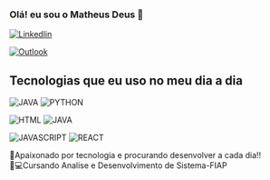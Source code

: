 ### Olá! eu sou o Matheus Deus 👋


[![Linkedlin](https://img.shields.io/badge/LinkedIn-0077B5?style=for-the-badge&logo=linkedin&logoColor=white)](https://www.linkedin.com/in/matheus-de-deus-lima-66a549228/)

[![Outlook](https://img.shields.io/badge/Microsoft_Outlook-0078D4?style=for-the-badge&logo=microsoft-outlook&logoColor=white)](https://matheusmeris05@outlook.com)


## Tecnologias que eu uso no meu dia a dia

![JAVA](https://img.shields.io/badge/Java-ED8B00?style=for-the-badge&logo=java&logoColor=whitee)
![PYTHON](https://img.shields.io/badge/Python-14354C?style=for-the-badge&logo=python&logoColor=white)

![HTML](https://img.shields.io/badge/HTML-239120?style=for-the-badge&logo=html5&logoColor=white)
![JAVA](https://img.shields.io/badge/CSS-239120?&style=for-the-badge&logo=css3&logoColor=white)

![JAVASCRIPT](https://img.shields.io/badge/JavaScript-323330?style=for-the-badge&logo=javascript&logoColor=F7DF1E)
![REACT](https://img.shields.io/badge/React-20232A?style=for-the-badge&logo=react&logoColor=61DAFB)

🚀Apaixonado por tecnologia e procurando desenvolver a cada dia!! <br>
🧠💻Cursando Analise e Desenvolvimento de Sistema-FIAP <br>

